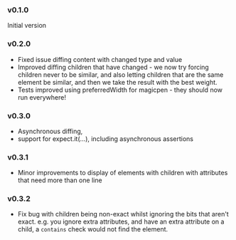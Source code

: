 
### v0.1.0

Initial version

### v0.2.0
* Fixed issue diffing content with changed type and value
* Improved diffing children that have changed - we now try forcing children never to be similar, and also 
letting children that are the same element be similar, and then we take the result with the best weight.
* Tests improved using preferredWidth for magicpen - they should now run everywhere!

### v0.3.0
* Asynchronous diffing,
* support for expect.it(...), including asynchronous assertions

### v0.3.1
* Minor improvements to display of elements with children with attributes that need more than one line

### v0.3.2
*  Fix bug with children being non-exact whilst ignoring the bits that aren't exact. e.g. you ignore extra attributes,
and have an extra attribute on a child, a `contains` check would not find the element.
